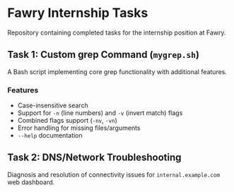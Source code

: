 # Fawry Internship Tasks

Repository containing completed tasks for the internship position at Fawry.

## Task 1: Custom grep Command (`mygrep.sh`)

A Bash script implementing core grep functionality with additional features.

### Features
- Case-insensitive search
- Support for `-n` (line numbers) and `-v` (invert match) flags
- Combined flags support (`-nv`, `-vn`)
- Error handling for missing files/arguments
- `--help` documentation

## Task 2: DNS/Network Troubleshooting

Diagnosis and resolution of connectivity issues for `internal.example.com` web dashboard.
